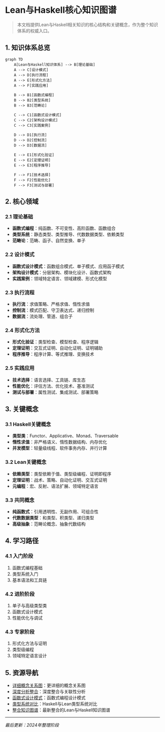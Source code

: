 # Lean与Haskell核心知识图谱

> 本文档提供Lean与Haskell相关知识的核心结构和关键概念，作为整个知识体系的权威入口。

## 1. 知识体系总览

```mermaid
graph TD
    A[Lean与Haskell知识体系] --> B[理论基础]
    A --> C[设计模式]
    A --> D[执行流程]
    A --> E[形式化方法]
    A --> F[实践应用]
    
    B --> B1[函数式编程]
    B --> B2[类型系统]
    B --> B3[范畴论]
    
    C --> C1[函数式设计模式]
    C --> C2[架构设计模式]
    C --> C3[实践案例]
    
    D --> D1[执行流]
    D --> D2[控制流]
    D --> D3[数据流]
    
    E --> E1[形式化验证]
    E --> E2[定理证明]
    E --> E3[程序推导]
    
    F --> F1[技术选择]
    F --> F2[性能优化]
    F --> F3[测试与部署]
```

## 2. 核心领域

### 2.1 理论基础

- **函数式编程**：纯函数、不可变性、高阶函数、函数组合
- **类型系统**：静态类型、类型推导、代数数据类型、依赖类型
- **范畴论**：范畴、函子、自然变换、单子

### 2.2 设计模式

- **函数式设计模式**：函数组合模式、单子模式、应用函子模式
- **架构设计模式**：分层架构、模块化设计、函数式架构
- **实践案例**：领域特定语言、领域建模、形式化模型

### 2.3 执行流程

- **执行流**：求值策略、严格求值、惰性求值
- **控制流**：模式匹配、守卫表达式、递归控制
- **数据流**：流处理、管道、组合子

### 2.4 形式化方法

- **形式化验证**：类型检查、模型检查、程序逻辑
- **定理证明**：交互式证明、自动化证明、证明辅助
- **程序推导**：程序计算、等式推理、变换技术

### 2.5 实践应用

- **技术选择**：语言选择、工具链、库生态
- **性能优化**：评估方法、优化技术、基准测试
- **测试与部署**：属性测试、集成测试、部署策略

## 3. 关键概念

### 3.1 Haskell关键概念

- **类型类**：Functor、Applicative、Monad、Traversable
- **惰性求值**：非严格语义、惰性数据结构、内存优化
- **并发模型**：轻量级线程、软件事务内存、并行计算

### 3.2 Lean关键概念

- **依赖类型**：类型依赖于值、类型级编程、证明即程序
- **定理证明**：战术、策略、自动化证明、交互式证明
- **元编程**：宏、反射、语法扩展、领域特定语言

### 3.3 共同概念

- **纯函数式**：引用透明性、无副作用、可组合性
- **代数数据类型**：和类型、积类型、递归类型
- **高级抽象**：范畴论概念、抽象代数结构

## 4. 学习路径

### 4.1 入门阶段

1. 函数式编程基础
2. 类型系统入门
3. 基本语法和工具链

### 4.2 进阶阶段

1. 单子与高级类型类
2. 函数式设计模式
3. 性能优化与调试

### 4.3 专家阶段

1. 形式化方法与证明
2. 类型级编程
3. 领域特定语言设计

## 5. 资源导航

- [详细概念关系图](02-概念关系图.md)：更详细的概念关系图
- [深度分析整合](../02-深度分析/01-深度分析-整合.md)：深度整合与关联性分析
- [函数式设计模式](../03-设计模式/01-设计模式-函数式.md)：函数式编程设计模式
- [类型系统对比](../04-类型系统/01-类型系统-对比.md)：Haskell与Lean类型系统对比
- [整合知识图谱](../lean_haskell_knowledge_graph.md)：最新整合的Lean与Haskell知识图谱

---

*最后更新：2024年整理阶段*
